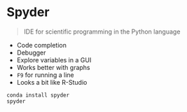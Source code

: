 # Spyder

> IDE for scientific programming in the Python language

- Code completion
- Debugger
- Explore variables in a GUI
- Works better with graphs
- `F9` for running a line
- Looks a bit like R-Studio

```
conda install spyder
spyder
```
